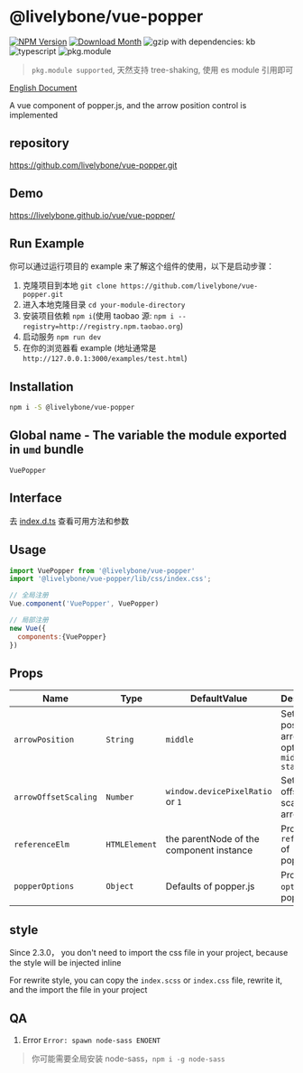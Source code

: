 # @livelybone/vue-popper
[![NPM Version](http://img.shields.io/npm/v/@livelybone/vue-popper.svg?style=flat-square)](https://www.npmjs.com/package/@livelybone/vue-popper)
[![Download Month](http://img.shields.io/npm/dm/@livelybone/vue-popper.svg?style=flat-square)](https://www.npmjs.com/package/@livelybone/vue-popper)
![gzip with dependencies: kb](https://img.shields.io/badge/gzip--with--dependencies-kb-brightgreen.svg "gzip with dependencies: kb")
![typescript](https://img.shields.io/badge/typescript-supported-blue.svg "typescript")
![pkg.module](https://img.shields.io/badge/pkg.module-supported-blue.svg "pkg.module")

> `pkg.module supported`, 天然支持 tree-shaking, 使用 es module 引用即可

[English Document](./README.md)

A vue component of popper.js, and the arrow position control is implemented

## repository
https://github.com/livelybone/vue-popper.git

## Demo
https://livelybone.github.io/vue/vue-popper/

## Run Example
你可以通过运行项目的 example 来了解这个组件的使用，以下是启动步骤：

1. 克隆项目到本地 `git clone https://github.com/livelybone/vue-popper.git`
2. 进入本地克隆目录 `cd your-module-directory`
3. 安装项目依赖 `npm i`(使用 taobao 源: `npm i --registry=http://registry.npm.taobao.org`)
4. 启动服务 `npm run dev`
5. 在你的浏览器看 example (地址通常是 `http://127.0.0.1:3000/examples/test.html`)

## Installation
```bash
npm i -S @livelybone/vue-popper
```

## Global name - The variable the module exported in `umd` bundle
`VuePopper`

## Interface
去 [index.d.ts](./index.d.ts) 查看可用方法和参数

## Usage
```js
import VuePopper from '@livelybone/vue-popper'
import '@livelybone/vue-popper/lib/css/index.css';

// 全局注册
Vue.component('VuePopper', VuePopper)

// 局部注册
new Vue({
  components:{VuePopper}
})
```

## Props
| Name                    | Type                                      | DefaultValue              | Description  |
| ----------------------- | ----------------------------------------- | ------------------------- | ------------ |
| `arrowPosition`         | `String`                                  | `middle`                  | Set the position of arrow, options: `middle start end`  |
| `arrowOffsetScaling`    | `Number`                                  | `window.devicePixelRatio` or `1`                       | Set the left offset scaling of arrow  |
| `referenceElm`          | `HTMLElement`                             | the parentNode of the component instance              | Prop `reference` of popper.js  |
| `popperOptions`         | `Object`                                  | Defaults of popper.js     | Prop `options` of popper.js |

## style
Since 2.3.0， you don't need to import the css file in your project, because the style will be injected inline

For rewrite style, you can copy the `index.scss` or `index.css` file, rewrite it, and the import the file in your project

## QA

1. Error `Error: spawn node-sass ENOENT`

> 你可能需要全局安装 node-sass，`npm i -g node-sass`
